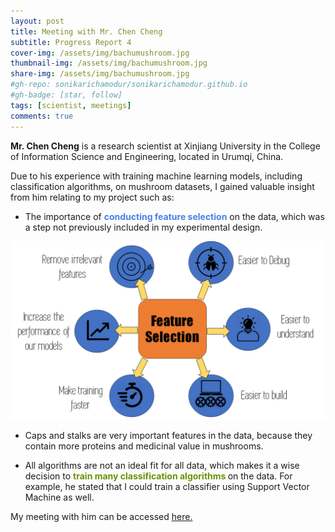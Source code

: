 ```yaml
---
layout: post
title: Meeting with Mr. Chen Cheng
subtitle: Progress Report 4
cover-img: /assets/img/bachumushroom.jpg
thumbnail-img: /assets/img/bachumushroom.jpg
share-img: /assets/img/bachumushroom.jpg
#gh-repo: sonikarichamodur/sonikarichamodur.github.io
#gh-badge: [star, follow]
tags: [scientist, meetings]
comments: true
---
```

<b>Mr. Chen Cheng</b> is a research scientist at Xinjiang University in the College of Information Science and Engineering, located in Urumqi, China. 

Due to his experience with training machine learning models, including classification algorithms, on mushroom datasets, I gained valuable insight from him relating to my project such as:

- The importance of <font color="#4980e6"><b>conducting feature selection</b></font> on the data, which was a step not previously included in my experimental design.

![alt-text-1](/assets/img/featureselection.png "title") 

- Caps and stalks are very important features in the data, because they contain more proteins and medicinal value in mushrooms.

- All algorithms are not an ideal fit for all data, which makes it a wise decision to <font color="#6b9207"><b>train many classification algorithms </b></font>on the data. For example, he stated that I could train a classifier using Support Vector Machine as well. 

My meeting with him can be accessed <a href="https://drive.google.com/file/d/17xoQ8wbFCNGNEpgtf7X67QWPox9nOHA/view?usp=sharing">here.</a> 